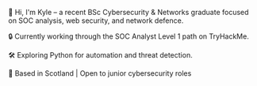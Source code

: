 👋 Hi, I'm Kyle – a recent BSc Cybersecurity & Networks graduate focused on SOC analysis, web security, and network defence.

🔒 Currently working through the SOC Analyst Level 1 path on TryHackMe.

🛠️ Exploring Python for automation and threat detection.

📍 Based in Scotland | Open to junior cybersecurity roles


<!---
kylesec/kylesec is a ✨ special ✨ repository because its `README.md` (this file) appears on your GitHub profile.
You can click the Preview link to take a look at your changes.
--->
